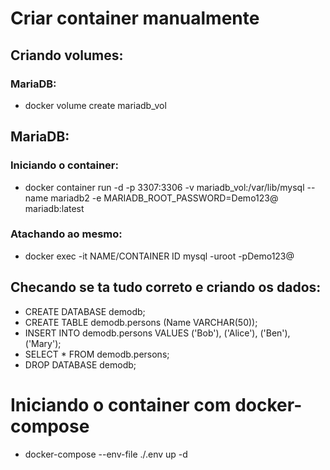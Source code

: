 # Criar container manualmente 
## Criando volumes:
### MariaDB:
- docker volume create mariadb_vol

## MariaDB:
### Iniciando o container:
- docker container run -d -p 3307:3306 -v mariadb_vol:/var/lib/mysql --name mariadb2 -e MARIADB_ROOT_PASSWORD=Demo123@ mariadb:latest
### Atachando ao mesmo:
- docker exec -it NAME/CONTAINER ID mysql -uroot -pDemo123@

## Checando se ta tudo correto e criando os dados:
- CREATE DATABASE demodb;
- CREATE TABLE demodb.persons (Name VARCHAR(50));
- INSERT INTO demodb.persons VALUES ('Bob'), ('Alice'), ('Ben'), ('Mary');
- SELECT * FROM demodb.persons;
- DROP DATABASE demodb;

# Iniciando o container com docker-compose
- docker-compose --env-file ./.env up -d

